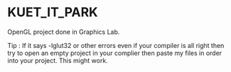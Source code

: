 # KUET_IT_PARK
OpenGL project done in Graphics Lab.

Tip : If it says -lglut32 or other errors even if your compiler is all right then
try to open an empty project in your complier then paste my files in order into
your project. This might work.
